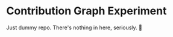 Contribution Graph Experiment
=============================

Just dummy repo. There's nothing in here, seriously. :running:

